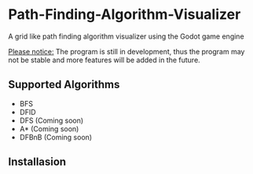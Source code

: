 # Path-Finding-Algorithm-Visualizer

A grid like path finding algorithm visualizer using the Godot game engine

<ins>Please notice:</ins> The program is still in development, thus the program may not be stable and more features will be added in the future.

## Supported Algorithms
* BFS
* DFID
* DFS (Coming soon)
* A* (Coming soon)
* DFBnB (Coming soon)

## Installasion
